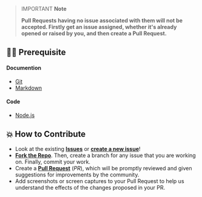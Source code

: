 > IMPORTANT **Note**
>
> **Pull Requests having no issue associated with them will not be accepted. Firstly get an issue assigned, whether it's already opened or raised by you, and then create a Pull Request.**

## 👨‍💻 Prerequisite

#### Documention 

- [Git](https://git-scm.com/) 
- [Markdown](https://www.markdownguide.org/basic-syntax/)

#### Code

- [Node.js](https://nodejs.org/en/)

## 💥 How to Contribute

- Look at the existing [**Issues**](https://github.com/pradumnasaraf/aviationincidents/issues) or [**create a new issue**](https://github.com/pradumnasaraf/aviationincidents/issues/new/choose)!
- [**Fork the Repo**](https://github.com/pradumnasaraf/aviationincidents/fork). Then, create a branch for any issue that you are working on. Finally, commit your work.
- Create a **[Pull Request](https://github.com/pradumnasaraf/aviationincidents)** (_PR_), which will be promptly reviewed and given suggestions for improvements by the community.
- Add screenshots or screen captures to your Pull Request to help us understand the effects of the changes proposed in your PR.

